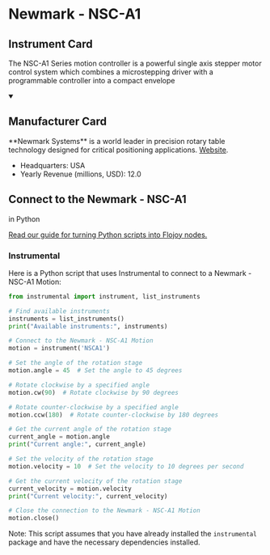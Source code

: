 
# Newmark - NSC-A1


## Instrument Card

The NSC-A1 Series motion controller is a powerful single axis stepper motor control system which combines a microstepping driver with a programmable controller into a compact envelope

<details open>
<summary><h2>Manufacturer Card</h2></summary>
**Newmark Systems** is a world leader in precision rotary table technology designed for critical positioning applications. <a href=https://www.newmarksystems.com/>Website</a>.
<br>
<ul>
  <li>Headquarters: USA</li>
  <li>Yearly Revenue (millions, USD): 12.0</li>
</ul>
</details>

## Connect to the Newmark - NSC-A1
 in Python

[Read our guide for turning Python scripts into Flojoy nodes.](https://docs.flojoy.ai/custom-nodes/creating-custom-node/)


### Instrumental

Here is a Python script that uses Instrumental to connect to a Newmark - NSC-A1 Motion:

```python
from instrumental import instrument, list_instruments

# Find available instruments
instruments = list_instruments()
print("Available instruments:", instruments)

# Connect to the Newmark - NSC-A1 Motion
motion = instrument('NSCA1')

# Set the angle of the rotation stage
motion.angle = 45  # Set the angle to 45 degrees

# Rotate clockwise by a specified angle
motion.cw(90)  # Rotate clockwise by 90 degrees

# Rotate counter-clockwise by a specified angle
motion.ccw(180)  # Rotate counter-clockwise by 180 degrees

# Get the current angle of the rotation stage
current_angle = motion.angle
print("Current angle:", current_angle)

# Set the velocity of the rotation stage
motion.velocity = 10  # Set the velocity to 10 degrees per second

# Get the current velocity of the rotation stage
current_velocity = motion.velocity
print("Current velocity:", current_velocity)

# Close the connection to the Newmark - NSC-A1 Motion
motion.close()
```

Note: This script assumes that you have already installed the `instrumental` package and have the necessary dependencies installed.

